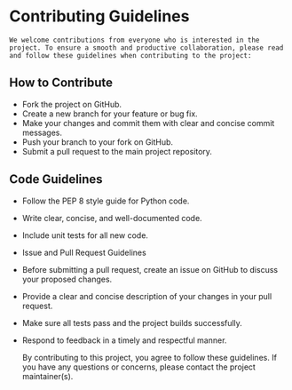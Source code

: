 # Contributing Guidelines

    We welcome contributions from everyone who is interested in the project. To ensure a smooth and productive collaboration, please read and follow these guidelines when contributing to the project:

## How to Contribute
- Fork the project on GitHub.
- Create a new branch for your feature or bug fix.
- Make your changes and commit them with clear and concise commit messages.
- Push your branch to your fork on GitHub.
- Submit a pull request to the main project repository.

## Code Guidelines
- Follow the PEP 8 style guide for Python code.
- Write clear, concise, and well-documented code.
- Include unit tests for all new code.
- Issue and Pull Request Guidelines
- Before submitting a pull request, create an issue on GitHub to discuss your proposed changes.
- Provide a clear and concise description of your changes in your pull request.
- Make sure all tests pass and the project builds successfully.
- Respond to feedback in a timely and respectful manner.

    By contributing to this project, you agree to follow these guidelines. If you have any questions or concerns, please contact the project maintainer(s).




